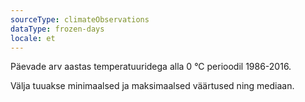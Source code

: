 ```yaml
---
sourceType: climateObservations
dataType: frozen-days
locale: et
---
```


Päevade arv aastas temperatuuridega alla 0 °C perioodil 1986-2016.

Välja tuuakse minimaalsed ja maksimaalsed väärtused ning mediaan.